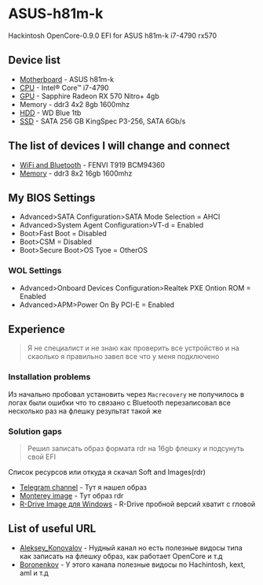 # ASUS-h81m-k
Hackintosh OpenCore-0.9.0 EFI for ASUS h81m-k i7-4790 rx570


## Device list
- [Motherboard](https://www.asus.com/ru/motherboards-components/motherboards/business/h81mk/) - ASUS h81m-k
- [CPU](https://ark.intel.com/content/www/ru/ru/ark/products/80806/intel-core-i74790-processor-8m-cache-up-to-4-00-ghz.html) - Intel® Core™ i7-4790
- [GPU](https://www.sapphiretech.com/ru-ru/consumer/nitro-rx-570-4g-g5-oc) - Sapphire Radeon RX 570 Nitro+ 4gb
- Memory - ddr3 4x2 8gb 1600mhz
- [HDD](https://shop.kz/offer/zhestkiy-disk-hdd-1000-gb-western-digital-wd10ezex-3-5-64mb-sata-iii-blue/) - WD Blue 1tb
- [SSD](https://www.kingspec.com/product/2-5-inch-p3-ssd.html) - SATA  256 GB KingSpec P3-256, SATA 6Gb/s


## The list of devices I will change and connect
- [WiFi and Bluetooth](https://aliexpress.ru/item/32746786692.html?spm=a2g2w.orderdetail.0.0.51534aa6BlpgDm&sku_id=12000029914879486) - FENVI T919 BCM94360
- [Memory](https://shop.kz/offer/ddr-3-dimm-8gb-1600mhz-pc12800-apacer-box/) - ddr3 8x2 16gb 1600mhz


## My BIOS Settings
- Advanced>SATA Configuration>SATA Mode Selection = AHCI
- Advanced>System Agent Configuration>VT-d = Enabled
- Boot>Fast Boot = Disabled
- Boot>CSM = Disabled
- Boot>Secure Boot>OS Tyoe = OtherOS
### WOL Settings
- Advanced>Onboard Devices Configuration>Realtek PXE Ontion ROM = Enabled
- Advanced>APM>Power On By PCI-E = Enabled

 
## Experience
> Я не специалист и не знаю как проверить все устройство и на скаолько я правильно завел все что у меня подключено

### Installation problems
Из начально пробовал установить через `Macrecovery` не получилось в логах были ошибки что то связано с Bluetooth перезаписовал все несколько раз на флешку результат такой же 

### Solution gaps
> Решил записать образ формата rdr на 16gb флешку и подсунуть свой EFI 

Список ресурсов или откуда я скачал Soft and Images(rdr)
- [Telegram channel](https://t.me/MacWin21) - Тут я нашел образ
- [Monterey image](https://drive.google.com/drive/folders/1R8CjFun9307mMlhkHwkEvKyfEMm95w-W) - Тут образ rdr
- [R-Drive Image для Windows](https://www.softportal.com/software-39233-r-drive-image.html) - R-Drive пробной версий хватит с гловой

## List of useful URL
- [Aleksey_Konovalov](https://www.youtube.com/@Aleksey_Konovalov) - Нудный канал но есть полезные видосы типа как записать на флешку образ, как работает OpenCore и т.д
- [Boronenkov](https://www.youtube.com/@Boronenkov) - У этого канала полезные видосы по Hachintosh, kext, aml и т.д
